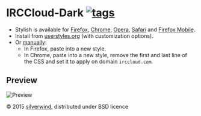 # IRCCloud-Dark [![tags](https://img.shields.io/github/tag/StylishThemes/IRCCloud-Dark.svg?style=flat)](https://github.com/StylishThemes/IRCCloud-Dark/tags)

- Stylish is available for [Firefox](https://addons.mozilla.org/en-US/firefox/addon/2108/), [Chrome](https://chrome.google.com/extensions/detail/fjnbnpbmkenffdnngjfgmeleoegfcffe), [Opera](https://addons.opera.com/en/extensions/details/stylish/), [Safari](http://sobolev.us/stylish/) and [Firefox Mobile](https://addons.mozilla.org/en-US/firefox/addon/2108/).
- Install from [userstyles.org](https://userstyles.org/styles/109724) (with customization options).
- Or [manually](https://raw.githubusercontent.com/StylishThemes/IRCCloud-Dark/master/irccloud-dark.css):
  - In Firefox, paste into a new style.
  - In Chrome, paste into a new style, remove the first and last line of the CSS and set it to apply on domain `irccloud.com`.

## Preview
![Preview](http://i.imgur.com/peWYYCK.png)

© 2015 [silverwind](https://github.com/silverwind), distributed under BSD licence
